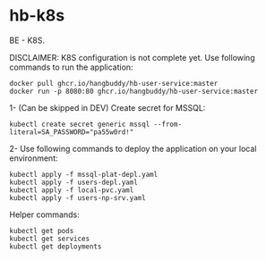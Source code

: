 ﻿# hb-k8s

BE - K8S.

DISCLAIMER: K8S configuration is not complete yet. Use following commands to run the application:

    docker pull ghcr.io/hangbuddy/hb-user-service:master
    docker run -p 8080:80 ghcr.io/hangbuddy/hb-user-service:master


1- (Can be skipped in DEV) Create secret for MSSQL:

    kubectl create secret generic mssql --from-literal=SA_PASSWORD="pa55w0rd!"
    
2- Use following commands to deploy the application on your local environment:

    kubectl apply -f mssql-plat-depl.yaml
    kubectl apply -f users-depl.yaml
    kubectl apply -f local-pvc.yaml
    kubectl apply -f users-np-srv.yaml

Helper commands:

    kubectl get pods
    kubectl get services
    kubectl get deployments
